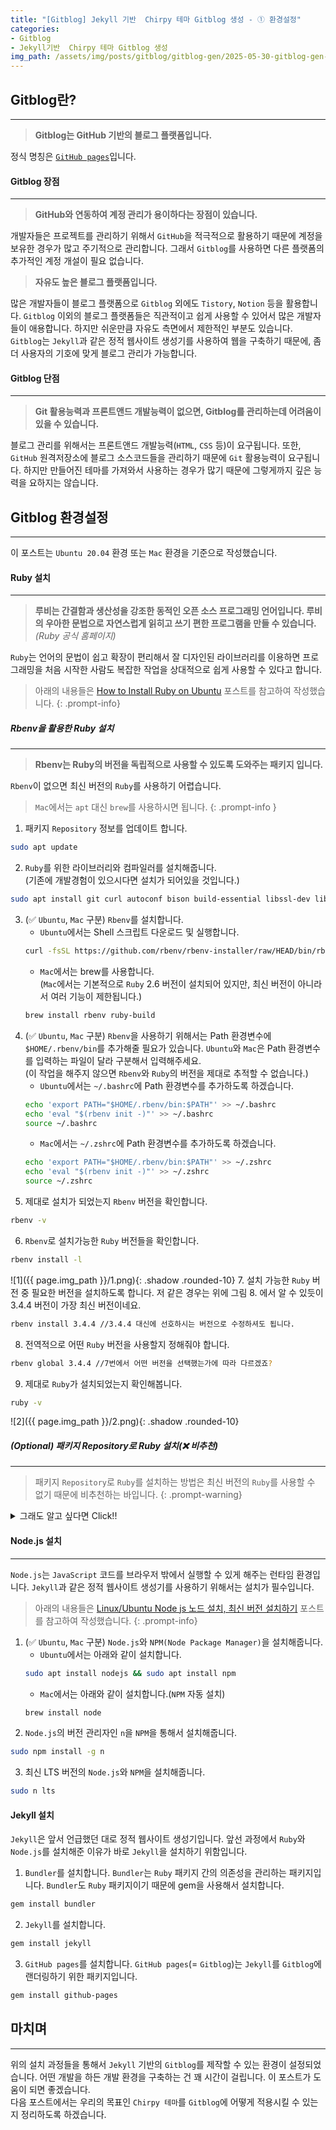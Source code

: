 ```yaml
---
title: "[Gitblog] Jekyll 기반  Chirpy 테마 Gitblog 생성 - ① 환경설정"
categories:
- Gitblog
- Jekyll기반  Chirpy 테마 Gitblog 생성
img_path: /assets/img/posts/gitblog/gitblog-gen/2025-05-30-gitblog-gen-1/
---
```


## **Gitblog란?**
--- 
>**Gitblog는 GitHub 기반의 블로그 플랫폼입니다.**

정식 명칭은 [`GitHub pages`](https://pages.github.com/)입니다.
#### **Gitblog 장점**
---
>**GitHub와 연동하여 계정 관리가 용이하다는 장점이 있습니다.**

개발자들은 프로젝트를 관리하기 위해서 `GitHub`을 적극적으로 활용하기 때문에 계정을 보유한 경우가 많고 주기적으로 관리합니다. 그래서 `Gitblog`를 사용하면 다른 플랫폼의 추가적인 계정 개설이 필요 없습니다.

>**자유도 높은 블로그 플랫폼입니다.**

많은 개발자들이 블로그 플랫폼으로 `Gitblog` 외에도 `Tistory`, `Notion` 등을 활용합니다. `Gitblog` 이외의 블로그 플랫폼들은 직관적이고 쉽게 사용할 수 있어서 많은 개발자들이 애용합니다. 하지만 쉬운만큼 자유도 측면에서 제한적인 부분도 있습니다. `Gitblog`는 `Jekyll`과 같은 정적 웹사이트 생성기를 사용하여 웹을 구축하기 때문에, 좀 더 사용자의 기호에 맞게 블로그 관리가 가능합니다.
#### **Gitblog 단점**
---
>**Git 활용능력과 프론트앤드 개발능력이 없으면, Gitblog를 관리하는데 어려움이 있을 수 있습니다.**


블로그 관리를 위해서는 프론트앤드 개발능력(`HTML`, `CSS` 등)이 요구됩니다. 또한, `GitHub` 원격저장소에 블로그 소스코드들을 관리하기 때문에 `Git` 활용능력이 요구됩니다. 하지만 만들어진 테마를 가져와서 사용하는 경우가 많기 때문에 그렇게까지 깊은 능력을 요하지는 않습니다.

## **Gitblog 환경설정**
---
이 포스트는 `Ubuntu 20.04` 환경 또는 `Mac` 환경을 기준으로 작성했습니다.

#### **Ruby 설치**
---
> **루비는 간결함과 생산성을 강조한 동적인 오픈 소스 프로그래밍 언어입니다. 루비의 우아한 문법으로 자연스럽게 읽히고 쓰기 편한 프로그램을 만들 수 있습니다.**<br>
> _(Ruby 공식 홈페이지)_

`Ruby`는 언어의 문법이 쉽고 확장이 편리해서 잘 디자인된 라이브러리를 이용하면 프로그래밍을 처음 시작한 사람도 복잡한 작업을 상대적으로 쉽게 사용할 수 있다고 합니다. <br>
>아래의 내용들은 [How to Install Ruby on Ubuntu](https://phoenixnap.com/kb/install-ruby-ubuntu) 포스트를 참고하여 작성했습니다.
{: .prompt-info}

##### **Rbenv을 활용한 Ruby 설치**
---
>**Rbenv는 Ruby의 버전을 독립적으로 사용할 수 있도록 도와주는 패키지 입니다.**

`Rbenv`이 없으면 최신 버전의 `Ruby`를 사용하기 어렵습니다.

>`Mac`에서는 `apt` 대신 `brew`를 사용하시면 됩니다.
{: .prompt-info }

1. 패키지 `Repository` 정보를 업데이트 합니다.
```bash
sudo apt update
```
2. `Ruby`를 위한 라이브러리와 컴파일러를 설치해줍니다.<br>
(기존에 개발경험이 있으시다면 설치가 되어있을 것입니다.)
```bash
sudo apt install git curl autoconf bison build-essential libssl-dev libyaml-dev libreadline6-dev zlib1g-dev libncurses5-dev libffi-dev libgdbm6 libgdbm-dev libdb-dev -y
```
3. (✅ `Ubuntu`, `Mac` 구분) `Rbenv`를 설치합니다.
	- `Ubuntu`에서는 Shell 스크립트 다운로드 및 실행합니다.
	```bash
	curl -fsSL https://github.com/rbenv/rbenv-installer/raw/HEAD/bin/rbenv-installer | bash
	```
	- `Mac`에서는 brew를 사용합니다.<br>
			(`Mac`에서는 기본적으로 `Ruby` 2.6 버전이 설치되어 있지만, 최신 버전이 아니라서 여러 기능이 제한됩니다.)
	```bash
	brew install rbenv ruby-build
	```
4. (✅ `Ubuntu`, `Mac` 구분) `Rbenv`을 사용하기 위해서는 Path 환경변수에 `$HOME/.rbenv/bin`를 추가해줄 필요가 있습니다. `Ubuntu`와 `Mac`은 Path 환경변수를 입력하는 파일이 달라 구분해서 입력해주세요.<br>
(이 작업을 해주지 않으면 `Rbenv`와 `Ruby`의 버전을 제대로 추적할 수 없습니다.)
	- `Ubuntu`에서는 `~/.bashrc`에 Path 환경변수를 추가하도록 하겠습니다.
	```bash
	echo 'export PATH="$HOME/.rbenv/bin:$PATH"' >> ~/.bashrc
	echo 'eval "$(rbenv init -)"' >> ~/.bashrc
	source ~/.bashrc
	```
	- `Mac`에서는 `~/.zshrc`에 Path 환경변수를 추가하도록 하겠습니다.
	```bash
	echo 'export PATH="$HOME/.rbenv/bin:$PATH"' >> ~/.zshrc
	echo 'eval "$(rbenv init -)"' >> ~/.zshrc
	source ~/.zshrc
	```
5. 제대로 설치가 되었는지 `Rbenv` 버전을 확인합니다.
```bash
rbenv -v
```
6. `Rbenv`로 설치가능한 `Ruby` 버전들을 확인합니다.
```bash
rbenv install -l
```
![1]({{ page.img_path }}/1.png){: .shadow .rounded-10}
7. 설치 가능한 `Ruby` 버전 중 필요한 버전을 설치하도록 합니다. 저 같은 경우는 위에 그림
8. 에서 알 수 있듯이 3.4.4 버전이 가장 최신 버전이네요.
```bash
rbenv install 3.4.4 //3.4.4 대신에 선호하시는 버전으로 수정하셔도 됩니다.
```
8. 전역적으로 어떤 `Ruby` 버전을 사용할지 정해줘야 합니다.
```bash
rbenv global 3.4.4 //7번에서 어떤 버전을 선택했는가에 따라 다르겠죠?
```
9. 제대로 `Ruby`가 설치되었는지 확인해봅니다.
```bash
ruby -v
```
![2]({{ page.img_path }}/2.png){: .shadow .rounded-10}


##### **(Optional) 패키지 Repository로 Ruby 설치(❌ 비추천)**
---
>패키지 `Repository`로 `Ruby`를 설치하는 방법은 최신 버전의 `Ruby`를 사용할 수 없기 때문에 비추천하는 바입니다.
{: .prompt-warning}

<details>
<summary>그래도 알고 싶다면 Click!!</summary>
<div markdown="1">
			
>`Mac`에서는 `apt` 대신 `brew`를 사용하시면 됩니다.
{: .prompt-info }

1. 패키지 `Repository` 정보를 업데이트 합니다.
```bash
sudo apt update
```
2. `Repository` 상에서 `Ruby`를 설치합니다.
```bash
sudo apt install ruby-full -y
```
3. 제대로 설치가 되었는지 `Ruby` 버전을 확인합니다.
```bash
ruby -v
```
		
</div>
</details>

#### **Node.js 설치**
---
`Node.js`는 `JavaScript` 코드를 브라우저 밖에서 실행할 수 있게 해주는 런타임 환경입니다. `Jekyll`과 같은 정적 웹사이트 생성기를 사용하기 위해서는 설치가 필수입니다.<br>
>아래의 내용들은 [Linux/Ubuntu Node js 노드 설치, 최신 버전 설치하기](https://seokbong.tistory.com/273) 포스트를 참고하여 작성했습니다.
{: .prompt-info}

1. (✅ `Ubuntu`, `Mac` 구분) `Node.js`와 `NPM(Node Package Manager)`을 설치해줍니다.
	- `Ubuntu`에서는 아래와 같이 설치합니다.
	```bash
	sudo apt install nodejs && sudo apt install npm
	```
	- `Mac`에서는 아래와 같이 설치합니다.(`NPM` 자동 설치)
	```bash
	brew install node
	```
2. `Node.js`의 버전 관리자인 `n`을 `NPM`을 통해서 설치해줍니다.
```bash
sudo npm install -g n
```
3. 최신 LTS 버전의 `Node.js`와 `NPM`을 설치해줍니다.
```bash
sudo n lts
```

#### **Jekyll 설치**
`Jekyll`은 앞서 언급했던 대로 정적 웹사이트 생성기입니다. 앞선 과정에서 `Ruby`와 `Node.js`를 설치해준 이유가 바로 `Jekyll`을 설치하기 위함입니다.

1. `Bundler`를 설치합니다. `Bundler`는 `Ruby` 패키지 간의 의존성을 관리하는 패키지입니다. `Bundler`도 `Ruby` 패키지이기 때문에 gem을 사용해서 설치합니다. 
```bash
gem install bundler
```
2. `Jekyll`를 설치합니다. 
```bash
gem install jekyll
```
3. `GitHub pages`를 설치합니다. `GitHub pages`(= `Gitblog`)는 `Jekyll`를 `Gitblog`에 랜더링하기 위한 패키지입니다.
```bash
gem install github-pages
```

## **마치며**
---
위의 설치 과정들을 통해서 `Jekyll` 기반의 `Gitblog`를 제작할 수 있는 환경이 설정되었습니다. 어떤 개발을 하든 개발 환경을 구축하는 건 꽤 시간이 걸립니다. 이 포스트가 도움이 되면 좋겠습니다.<br>
다음 포스트에서는 우리의 목표인 `Chirpy 테마`를 `Gitblog`에 어떻게 적용시킬 수 있는지 정리하도록 하겠습니다.
